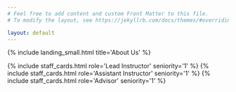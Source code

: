 ```yaml
---
# Feel free to add content and custom Front Matter to this file.
# To modify the layout, see https://jekyllrb.com/docs/themes/#overriding-theme-defaults

layout: default
---
```

{% include landing_small.html title='About Us' %}

<div id="about" class="offset" style="margin-top: 5px;">
  <div class="bg-light py-4">
    <div class="container py-4">
      <div class="row text-center">
        {% include staff_cards.html role='Lead Instructor' seniority='1' %}
        {% include staff_cards.html role='Assistant Instructor' seniority='1' %}
        {% include staff_cards.html role='Advisor' seniority='1' %}
      </div>
    </div>
  </div>
</div>
